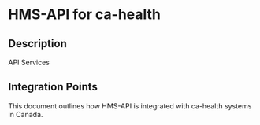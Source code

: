 # HMS-API for ca-health

## Description

API Services

## Integration Points

This document outlines how HMS-API is integrated with ca-health systems in Canada.
